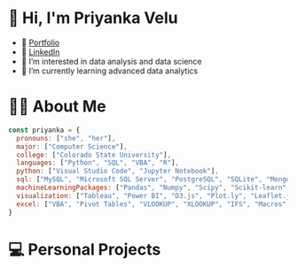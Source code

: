 # 👋 Hi, I'm Priyanka Velu

- 💌 [Portfolio](http://priyanka-velu.github.io) 
- 💬 [LinkedIn](https://www.linkedin.com/in/priyanka-velu-916474202/) 
- 👀 I’m interested in data analysis and data science
- 🌱 I’m currently learning advanced data analytics

# 👩‍💻 About Me
```javascript
const priyanka = {
  pronouns: ["she", "her"],
  major: ["Computer Science"],
  college: ["Colorado State University"],
  languages: ["Python", "SQL", "VBA", "R"],
  python: ["Visual Studio Code", "Jupyter Notebook"],
  sql: ["MySQL", "Microsoft SQL Server", "PostgreSQL", "SQLite", "MongoDB"],
  machineLearningPackages: ["Pandas", "Numpy", "Scipy", "Scikit-learn", "TensorFlow", "Keras"],
  visualization: ["Tableau", "Power BI", "D3.js", "Plot.ly", "Leaflet.js", "Seaborn", "Matplotlib"],
  excel: ["VBA", "Pivot Tables", "VLOOKUP", "XLOOKUP", "IFS", "Macros", "Charts", "Conditional Formatting", "Index/Match"],
}
```

# 💻 Personal Projects
